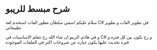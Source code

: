 # شرح مبسط للريبو
سلام عليكم اسمي سلطان مطور العاب استخدم لغة C# في تطوير العاب و تطوير تطبيقاتي

و في هاذي الريبو ان شاء الله رح تتعلم الاساسيات في C# و رح يكون بين كل فتره و فتره تحديث عليها يكون عباره عن شروحات اكثر في الملفات الموجوده
